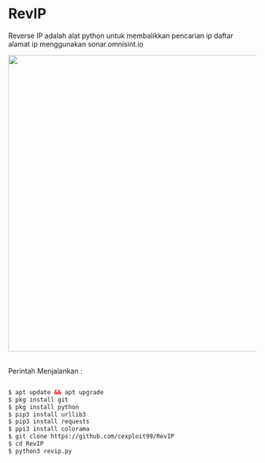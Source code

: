 # RevIP
Reverse IP adalah alat python untuk membalikkan pencarian ip daftar alamat ip menggunakan sonar.omnisint.io

<img src="https://l.top4top.io/p_2724nrej80.jpg" height="600"/>
<br><br>

Perintah Menjalankan  :
```html

$ apt update && apt upgrade
$ pkg install git
$ pkg install python
$ pip3 install urllib3
$ pip3 install requests
$ ppi3 install colorama
$ git clone https://github.com/cexploit99/RevIP
$ cd RevIP
$ python3 revip.py

